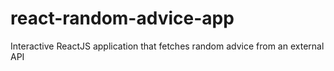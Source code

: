 # react-random-advice-app
Interactive ReactJS application that fetches random advice from an external API
